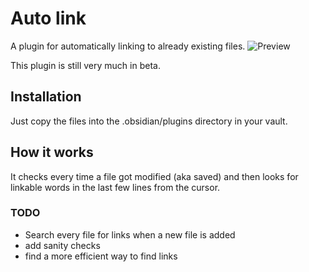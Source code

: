 # Auto link
A plugin for automatically linking to already existing files.
![Preview](https://user-images.githubusercontent.com/107559945/194766142-1d260897-db98-4cba-bd62-d28cb01602da.gif)

This plugin is still very much in beta.

## Installation
Just copy the files into the .obsidian/plugins directory in your vault.

## How it works 
It checks every time a file got modified (aka saved) and then looks for linkable words in the last few lines from the cursor. 

### TODO
- Search every file for links when a new file is added
- add sanity checks
- find a more efficient way to find links
